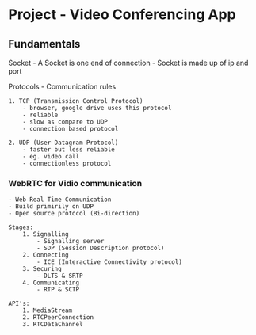 # Project - Video Conferencing App

## Fundamentals

Socket
    - A Socket is one end of connection
    - Socket is made up of ip and port

Protocols
    - Communication rules
    
    1. TCP (Transmission Control Protocol)
        - browser, google drive uses this protocol
        - reliable
        - slow as compare to UDP
        - connection based protocol

    2. UDP (User Datagram Protocol)
        - faster but less reliable
        - eg. video call
        - connectionless protocol

### WebRTC for Vidio communication
    - Web Real Time Communication
    - Build primirily on UDP
    - Open source protocol (Bi-direction)

    Stages:
        1. Signalling
            - Signalling server
            - SDP (Session Description protocol)
        2. Connecting
            - ICE (Interactive Connectivity protocol)
        3. Securing
            - DLTS & SRTP
        4. Communicating
            - RTP & SCTP

    API's:
        1. MediaStream
        2. RTCPeerConnection
        3. RTCDataChannel